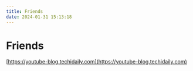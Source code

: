 ```yaml
---
title: Friends
date: 2024-01-31 15:13:18
---
```


# Friends

[https://youtube-blog.techidaily.com](https://youtube-blog.techidaily.com)